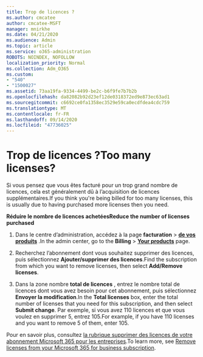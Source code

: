 ```yaml
---
title: Trop de licences ?
ms.author: cmcatee
author: cmcatee-MSFT
manager: mnirkhe
ms.date: 04/21/2020
ms.audience: Admin
ms.topic: article
ms.service: o365-administration
ROBOTS: NOINDEX, NOFOLLOW
localization_priority: Normal
ms.collection: Adm_O365
ms.custom:
- "540"
- "1500027"
ms.assetid: 73aa19fa-9334-4499-be2c-b6f9fe7b7b2b
ms.openlocfilehash: da82082b92d23ef12de0318372ed9e873ec63ad1
ms.sourcegitcommit: c6692ce0fa1358ec3529e59ca0ecdfdea4cdc759
ms.translationtype: MT
ms.contentlocale: fr-FR
ms.lasthandoff: 09/14/2020
ms.locfileid: "47736025"
---
```

# <a name="too-many-licenses"></a><span data-ttu-id="67ece-102">Trop de licences ?</span><span class="sxs-lookup"><span data-stu-id="67ece-102">Too many licenses?</span></span>

<span data-ttu-id="67ece-103">Si vous pensez que vous êtes facturé pour un trop grand nombre de licences, cela est généralement dû à l’acquisition de licences supplémentaires.</span><span class="sxs-lookup"><span data-stu-id="67ece-103">If you think you're being billed for too many licenses, this is usually due to having purchased more licenses then you need.</span></span>
  
<span data-ttu-id="67ece-104">**Réduire le nombre de licences achetées**</span><span class="sxs-lookup"><span data-stu-id="67ece-104">**Reduce the number of licenses purchased**</span></span>
  
1. <span data-ttu-id="67ece-105">Dans le centre d’administration, accédez à la page **facturation** \> **[de vos produits](https://go.microsoft.com/fwlink/p/?linkid=842054)** .</span><span class="sxs-lookup"><span data-stu-id="67ece-105">In the admin center, go to the **Billing** \> **[Your products](https://go.microsoft.com/fwlink/p/?linkid=842054)** page.</span></span>

2. <span data-ttu-id="67ece-106">Recherchez l’abonnement dont vous souhaitez supprimer des licences, puis sélectionnez **Ajouter/supprimer des licences**.</span><span class="sxs-lookup"><span data-stu-id="67ece-106">Find the subscription from which you want to remove licenses, then select **Add/Remove licenses**.</span></span>

3. <span data-ttu-id="67ece-107">Dans la zone nombre **total de licences** , entrez le nombre total de licences dont vous avez besoin pour cet abonnement, puis sélectionnez **Envoyer la modification**.</span><span class="sxs-lookup"><span data-stu-id="67ece-107">In the **Total licenses** box, enter the total number of licenses that you need for this subscription, and then select **Submit change**.</span></span> <span data-ttu-id="67ece-108">Par exemple, si vous avez 110 licences et que vous voulez en supprimer 5, entrez 105.</span><span class="sxs-lookup"><span data-stu-id="67ece-108">For example, if you have 110 licenses and you want to remove 5 of them, enter 105.</span></span>

<span data-ttu-id="67ece-109">Pour en savoir plus, consultez [la rubrique supprimer des licences de votre abonnement Microsoft 365 pour les entreprises](https://docs.microsoft.com/microsoft-365/commerce/licenses/buy-licenses).</span><span class="sxs-lookup"><span data-stu-id="67ece-109">To learn more, see [Remove licenses from your Microsoft 365 for business subscription](https://docs.microsoft.com/microsoft-365/commerce/licenses/buy-licenses).</span></span>